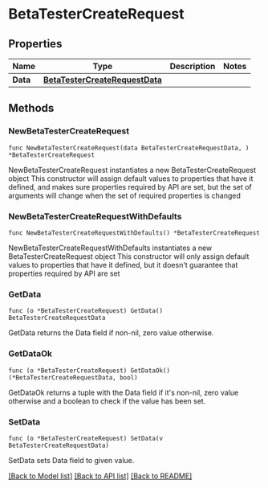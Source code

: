 # BetaTesterCreateRequest

## Properties

Name | Type | Description | Notes
------------ | ------------- | ------------- | -------------
**Data** | [**BetaTesterCreateRequestData**](BetaTesterCreateRequest_data.md) |  | 

## Methods

### NewBetaTesterCreateRequest

`func NewBetaTesterCreateRequest(data BetaTesterCreateRequestData, ) *BetaTesterCreateRequest`

NewBetaTesterCreateRequest instantiates a new BetaTesterCreateRequest object
This constructor will assign default values to properties that have it defined,
and makes sure properties required by API are set, but the set of arguments
will change when the set of required properties is changed

### NewBetaTesterCreateRequestWithDefaults

`func NewBetaTesterCreateRequestWithDefaults() *BetaTesterCreateRequest`

NewBetaTesterCreateRequestWithDefaults instantiates a new BetaTesterCreateRequest object
This constructor will only assign default values to properties that have it defined,
but it doesn't guarantee that properties required by API are set

### GetData

`func (o *BetaTesterCreateRequest) GetData() BetaTesterCreateRequestData`

GetData returns the Data field if non-nil, zero value otherwise.

### GetDataOk

`func (o *BetaTesterCreateRequest) GetDataOk() (*BetaTesterCreateRequestData, bool)`

GetDataOk returns a tuple with the Data field if it's non-nil, zero value otherwise
and a boolean to check if the value has been set.

### SetData

`func (o *BetaTesterCreateRequest) SetData(v BetaTesterCreateRequestData)`

SetData sets Data field to given value.



[[Back to Model list]](../README.md#documentation-for-models) [[Back to API list]](../README.md#documentation-for-api-endpoints) [[Back to README]](../README.md)


